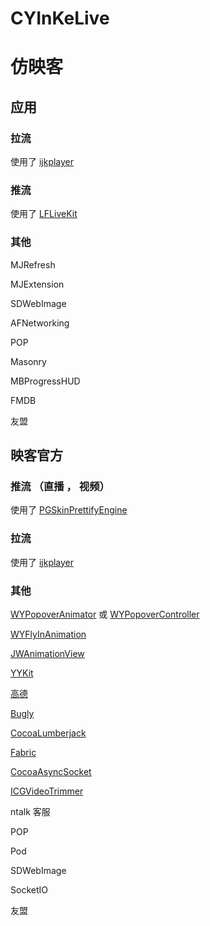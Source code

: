 # CYInKeLive



# 仿映客
## 应用
### 拉流 
使用了 [ijkplayer](https://github.com/Bilibili/ijkplayer)
### 推流 
使用了 [LFLiveKit](https://github.com/LaiFengiOS/LFLiveKit)

### 其他

MJRefresh

MJExtension

SDWebImage

AFNetworking

POP

Masonry

MBProgressHUD

FMDB

友盟



## 映客官方
### 推流 （直播 ， 视频）
使用了 [PGSkinPrettifyEngine](https://github.com/pinguo/PGSkinPrettifyEngine)
### 拉流 
使用了 [ijkplayer](https://github.com/Bilibili/ijkplayer)

### 其他

[WYPopoverAnimator](https://github.com/wangyansnow/WYPopoverAnimator) 或 [WYPopoverController](https://github.com/nicolaschengdev/WYPopoverController)

[WYFlyInAnimation](https://github.com/wy1402099772/WYFlyInAnimation)

[JWAnimationView](https://github.com/upworldcjw/JWAnimationView)

[YYKit](https://github.com/ibireme/YYKit)

[高德](http://lbs.amap.com)

[Bugly](https://bugly.qq.com/v2/)

[CocoaLumberjack](https://github.com/CocoaLumberjack/CocoaLumberjack)

[Fabric](https://fabric.io)

[CocoaAsyncSocket](https://github.com/robbiehanson/CocoaAsyncSocket)

[ICGVideoTrimmer](https://github.com/itsmeichigo/ICGVideoTrimmer)

ntalk 客服

POP

Pod

SDWebImage

SocketIO

友盟